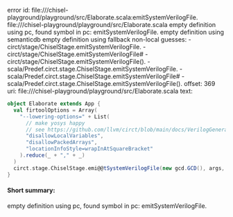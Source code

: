 error id: file://<WORKSPACE>/chisel-playground/playground/src/Elaborate.scala:emitSystemVerilogFile.
file://<WORKSPACE>/chisel-playground/playground/src/Elaborate.scala
empty definition using pc, found symbol in pc: emitSystemVerilogFile.
empty definition using semanticdb
empty definition using fallback
non-local guesses:
	 -circt/stage/ChiselStage.emitSystemVerilogFile.
	 -circt/stage/ChiselStage.emitSystemVerilogFile#
	 -circt/stage/ChiselStage.emitSystemVerilogFile().
	 -scala/Predef.circt.stage.ChiselStage.emitSystemVerilogFile.
	 -scala/Predef.circt.stage.ChiselStage.emitSystemVerilogFile#
	 -scala/Predef.circt.stage.ChiselStage.emitSystemVerilogFile().
offset: 369
uri: file://<WORKSPACE>/chisel-playground/playground/src/Elaborate.scala
text:
```scala
object Elaborate extends App {
  val firtoolOptions = Array(
    "--lowering-options=" + List(
      // make yosys happy
      // see https://github.com/llvm/circt/blob/main/docs/VerilogGeneration.md
      "disallowLocalVariables",
      "disallowPackedArrays",
      "locationInfoStyle=wrapInAtSquareBracket"
    ).reduce(_ + "," + _)
  )
  circt.stage.ChiselStage.emi@@tSystemVerilogFile(new gcd.GCD(), args, firtoolOptions)
}

```


#### Short summary: 

empty definition using pc, found symbol in pc: emitSystemVerilogFile.
